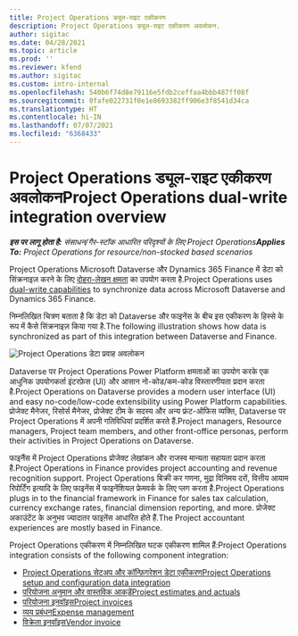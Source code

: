 ```yaml
---
title: Project Operations ड्यूल-राइट एकीकरण
description: Project Operations ड्यूल-राइट एकीकरण अवलोकन.
author: sigitac
ms.date: 04/28/2021
ms.topic: article
ms.prod: ''
ms.reviewer: kfend
ms.author: sigitac
ms.custom: intro-internal
ms.openlocfilehash: 540b6f74d8e79116e5fdb2ceffaa4bbb487ff08f
ms.sourcegitcommit: 0fafe022731f0e1e8693382ff906e3f8541d34ca
ms.translationtype: HT
ms.contentlocale: hi-IN
ms.lasthandoff: 07/07/2021
ms.locfileid: "6368433"
---
```

# <a name="project-operations-dual-write-integration-overview"></a><span data-ttu-id="184f2-103">Project Operations ड्यूल-राइट एकीकरण अवलोकन</span><span class="sxs-lookup"><span data-stu-id="184f2-103">Project Operations dual-write integration overview</span></span>

<span data-ttu-id="184f2-104">_**इस पर लागू होता है:** संसाधन/गैर-स्टॉक आधारित परिदृश्यों के लिए Project Operations_</span><span class="sxs-lookup"><span data-stu-id="184f2-104">_**Applies To:** Project Operations for resource/non-stocked based scenarios_</span></span>

<span data-ttu-id="184f2-105">Project Operations Microsoft Dataverse और Dynamics 365 Finance में डेटा को सिंक्रनाइज़ करने के लिए [दोहरा-लेखन क्षमता](/dynamics365/fin-ops-core/dev-itpro/data-entities/dual-write/dual-write-home-page) का उपयोग करता है.</span><span class="sxs-lookup"><span data-stu-id="184f2-105">Project Operations uses [dual-write capabilities](/dynamics365/fin-ops-core/dev-itpro/data-entities/dual-write/dual-write-home-page) to synchronize data across Microsoft Dataverse and Dynamics 365 Finance.</span></span>

<span data-ttu-id="184f2-106">निम्नलिखित चित्रण बताता है कि डेटा को Dataverse और फाइनेंस के बीच इस एकीकरण के हिस्से के रूप में कैसे सिंक्रनाइज़ किया गया है.</span><span class="sxs-lookup"><span data-stu-id="184f2-106">The following illustration shows how data is synchronized as part of this integration between Dataverse and Finance.</span></span>

![Project Operations डेटा प्रवाह अवलोकन](./media/ProjectOperationsFlows.jpg)

<span data-ttu-id="184f2-108">Dataverse पर Project Operations Power Platform क्षमताओं का उपयोग करके एक आधुनिक उपयोगकर्ता इंटरफ़ेस (UI) और आसान नो-कोड/कम-कोड विस्तारणीयता प्रदान करता है.</span><span class="sxs-lookup"><span data-stu-id="184f2-108">Project Operations on Dataverse provides a modern user interface (UI) and easy no-code/low-code extensibility using Power Platform capabilities.</span></span> <span data-ttu-id="184f2-109">प्रोजेक्ट मैनेजर, रिसोर्स मैनेजर, प्रोजेक्ट टीम के सदस्य और अन्य फ्रंट-ऑफिस व्यक्ति, Dataverse पर Project Operations में अपनी गतिविधियां प्रदर्शित करते हैं.</span><span class="sxs-lookup"><span data-stu-id="184f2-109">Project managers, Resource managers, Project team members, and other front-office personas, perform their activities in Project Operations on Dataverse.</span></span>

<span data-ttu-id="184f2-110">फाइनैंस में Project Operations प्रोजेक्ट लेखांकन और राजस्व मान्यता सहायता प्रदान करता है.</span><span class="sxs-lookup"><span data-stu-id="184f2-110">Project Operations in Finance provides project accounting and revenue recognition support.</span></span> <span data-ttu-id="184f2-111">Project Operations बिक्री कर गणना, मुद्रा विनिमय दरों, वित्तीय आयाम रिपोर्टिंग इत्यादि के लिए फाइनेंस में फाइनेंशियल फ्रेमवर्क के लिए प्लग करता है.</span><span class="sxs-lookup"><span data-stu-id="184f2-111">Project Operations plugs in to the financial framework in Finance for sales tax calculation, currency exchange rates, financial dimension reporting, and more.</span></span> <span data-ttu-id="184f2-112">प्रोजेक्ट अकाउंटेंट के अनुभव ज्यादातर फाइऩेंस आधारित होते हैं.</span><span class="sxs-lookup"><span data-stu-id="184f2-112">The Project accountant experiences are mostly based in Finance.</span></span>

<span data-ttu-id="184f2-113">Project Operations एकीकरण में निम्नलिखित घटक एकीकरण शामिल हैं:</span><span class="sxs-lookup"><span data-stu-id="184f2-113">Project Operations integration consists of the following component integration:</span></span>


- [<span data-ttu-id="184f2-114">Project Operations सेटअप और कॉन्फ़िगरेशन डेटा एकीकरण</span><span class="sxs-lookup"><span data-stu-id="184f2-114">Project Operations setup and configuration data integration</span></span>](resource-dual-write-setup-integration.md) 
- [<span data-ttu-id="184f2-115">परियोजना अनुमान और वास्तविक आकड़ें</span><span class="sxs-lookup"><span data-stu-id="184f2-115">Project estimates and actuals</span></span>](resource-dual-write-estimates-actuals.md)
- [<span data-ttu-id="184f2-116">परियोजना इनवॉइस</span><span class="sxs-lookup"><span data-stu-id="184f2-116">Project invoices</span></span>](resource-dual-write-project-invoice.md)
- [<span data-ttu-id="184f2-117">व्यय प्रबंधन</span><span class="sxs-lookup"><span data-stu-id="184f2-117">Expense management</span></span>](resource-dual-write-expense.md)
- [<span data-ttu-id="184f2-118">विक्रेता इनवॉइस</span><span class="sxs-lookup"><span data-stu-id="184f2-118">Vendor invoice</span></span>](resource-dual-write-vendor-invoice.md)
